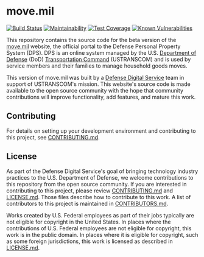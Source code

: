 # move.mil

[![Build Status](https://travis-ci.org/deptofdefense/move.mil.svg?branch=master)](https://travis-ci.org/deptofdefense/move.mil)
[![Maintainability](https://api.codeclimate.com/v1/badges/7f243aee6c3de2612c2a/maintainability)](https://codeclimate.com/github/deptofdefense/move.mil/maintainability)
[![Test Coverage](https://api.codeclimate.com/v1/badges/7f243aee6c3de2612c2a/test_coverage)](https://codeclimate.com/github/deptofdefense/move.mil/test_coverage)
[![Known Vulnerabilities](https://snyk.io/test/github/deptofdefense/move.mil/badge.svg)](https://snyk.io/test/github/deptofdefense/move.mil)

This repository contains the source code for the beta version of the [move.mil](http://www.move.mil/) website, the official portal to the Defense Personal Property System (DPS). DPS is an online system managed by the U.S. [Department of Defense](https://www.defense.gov/) (DoD) [Transportation Command](http://www.ustranscom.mil/) (USTRANSCOM) and is used by service members and their families to manage household goods moves.

This version of move.mil was built by a [Defense Digital Service](https://www.dds.mil/) team in support of USTRANSCOM's mission. This website's source code is made available to the open source community with the hope that community contributions will improve functionality, add features, and mature this work.

## Contributing

For details on setting up your development environment and contributing to this project, see [CONTRIBUTING.md][contributing].

## License

As part of the Defense Digital Service's goal of bringing technology industry practices to the U.S. Department of Defense, we welcome contributions to this repository from the open source community. If you are interested in contributing to this project, please review [CONTRIBUTING.md][contributing] and [LICENSE.md][license]. Those files describe how to contribute to this work. A list of contributors to this project is maintained in [CONTRIBUTORS.md][contributors].

Works created by U.S. Federal employees as part of their jobs typically are not eligible for copyright in the United States. In places where the contributions of U.S. Federal employees are not eligible for copyright, this work is in the public domain. In places where it is eligible for copyright, such as some foreign jurisdictions, this work is licensed as described in [LICENSE.md][license].

[contributing]: https://github.com/deptofdefense/move.mil/blob/master/CONTRIBUTING.md
[contributors]: https://github.com/deptofdefense/move.mil/blob/master/CONTRIBUTORS.md
[license]: https://github.com/deptofdefense/move.mil/blob/master/LICENSE.md
